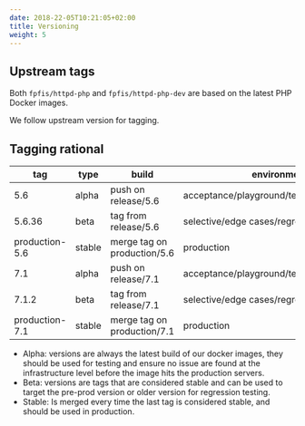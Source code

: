 ```yaml
---
date: 2018-22-05T10:21:05+02:00
title: Versioning
weight: 5
--- 
```


## Upstream tags

Both `fpfis/httpd-php` and `fpfis/httpd-php-dev` are based on the latest PHP Docker images.

We follow upstream version for tagging.

## Tagging rational

| tag            | type   | build                       | environment                               |
|----------------|--------|-----------------------------|-------------------------------------------|
| 5.6            | alpha  | push on release/5.6         | acceptance/playground/testing/development |
| 5.6.36         | beta   | tag from release/5.6        | selective/edge cases/regression testing   |
| production-5.6 | stable | merge tag on production/5.6 | production                                |
| 7.1            | alpha  | push on release/7.1         | acceptance/playground/testing/development |
| 7.1.2          | beta   | tag from release/7.1        | selective/edge cases/regression testing   |
| production-7.1 | stable | merge tag on production/7.1 | production                                |


 - Alpha: versions are always the latest build of our docker images, they should be used for testing and ensure no issue are found at the infrastructure level before the image hits the production servers.
 - Beta: versions are tags that are considered stable and can be used to target the pre-prod version or older version for regression testing.
 - Stable: Is merged every time the last tag is considered stable, and should be used in production.
 